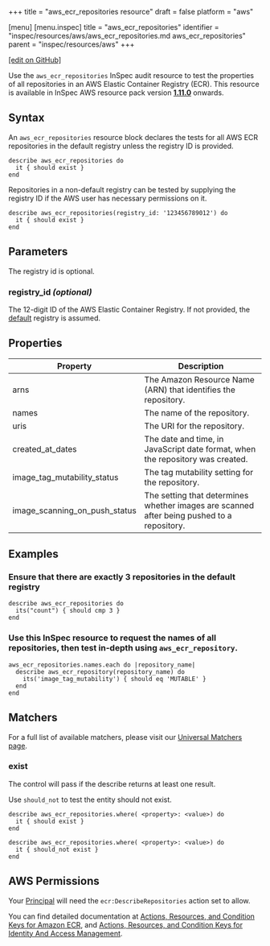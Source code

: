 +++
title = "aws_ecr_repositories resource"
draft = false
platform = "aws"

[menu]
  [menu.inspec]
    title = "aws_ecr_repositories"
    identifier = "inspec/resources/aws/aws_ecr_repositories.md aws_ecr_repositories"
    parent = "inspec/resources/aws"
+++

[\[edit on GitHub\]](https://github.com/inspec/inspec-aws/blob/master/docs/resources/aws_ecr_repositories.md)

Use the `aws_ecr_repositories` InSpec audit resource to test the properties of all repositories in an AWS Elastic Container Registry (ECR).
This resource is available in InSpec AWS resource pack version **[1.11.0](https://github.com/inspec/inspec-aws/releases/tag/v1.11.0)** onwards.

## Syntax

An `aws_ecr_repositories` resource block declares the tests for all AWS ECR repositories in the default registry unless the registry ID is provided.

    describe aws_ecr_repositories do
      it { should exist }
    end

Repositories in a non-default registry can be tested by supplying the registry ID if the AWS user has necessary permissions on it.

    describe aws_ecr_repositories(registry_id: '123456789012') do
      it { should exist }
    end

## Parameters

The registry id is optional.

### registry_id _(optional)_

The 12-digit ID of the AWS Elastic Container Registry. If not provided, the [default](https://docs.aws.amazon.com/AmazonECR/latest/APIReference/API_DescribeRepositories.html) registry is assumed.

## Properties

| Property                      | Description                                                                                |
| ----------------------------- | ------------------------------------------------------------------------------------------ |
| arns                          | The Amazon Resource Name (ARN) that identifies the repository.                             |
| names                         | The name of the repository.                                                                |
| uris                          | The URI for the repository.                                                                |
| created_at_dates              | The date and time, in JavaScript date format, when the repository was created.             |
| image_tag_mutability_status   | The tag mutability setting for the repository.                                             |
| image_scanning_on_push_status | The setting that determines whether images are scanned after being pushed to a repository. |

## Examples

### Ensure that there are exactly 3 repositories in the default registry

    describe aws_ecr_repositories do
      its("count") { should cmp 3 }
    end

### Use this InSpec resource to request the names of all repositories, then test in-depth using `aws_ecr_repository`.

    aws_ecr_repositories.names.each do |repository_name|
      describe aws_ecr_repository(repository_name) do
        its('image_tag_mutability') { should eq 'MUTABLE' }
      end
    end

## Matchers

For a full list of available matchers, please visit our [Universal Matchers page](/inspec/matchers/).

### exist

The control will pass if the describe returns at least one result.

Use `should_not` to test the entity should not exist.

    describe aws_ecr_repositories.where( <property>: <value>) do
      it { should exist }
    end

    describe aws_ecr_repositories.where( <property>: <value>) do
      it { should_not exist }
    end

## AWS Permissions

Your [Principal](https://docs.aws.amazon.com/IAM/latest/UserGuide/intro-structure.html#intro-structure-principal) will need the `ecr:DescribeRepositories` action set to allow.

You can find detailed documentation at [Actions, Resources, and Condition Keys for Amazon ECR](https://docs.aws.amazon.com/AmazonECR/latest/APIReference/API_Operations.html), and [Actions, Resources, and Condition Keys for Identity And Access Management](https://docs.aws.amazon.com/IAM/latest/UserGuide/list_identityandaccessmanagement.html).

